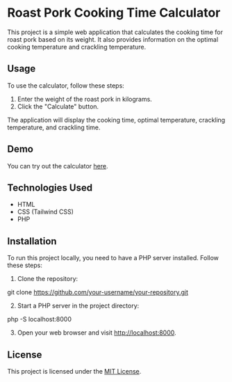# Roast Pork Cooking Time Calculator

This project is a simple web application that calculates the cooking time for roast pork based on its weight. It also provides information on the optimal cooking temperature and crackling temperature.

## Usage

To use the calculator, follow these steps:

1. Enter the weight of the roast pork in kilograms.
2. Click the "Calculate" button.

The application will display the cooking time, optimal temperature, crackling temperature, and crackling time.

## Demo

You can try out the calculator [here]([https://example.com](https://cyberwarfare.site/PorkCalculator.php)).

## Technologies Used

- HTML
- CSS (Tailwind CSS)
- PHP

## Installation

To run this project locally, you need to have a PHP server installed. Follow these steps:

1. Clone the repository:

git clone https://github.com/your-username/your-repository.git


2. Start a PHP server in the project directory:

php -S localhost:8000


3. Open your web browser and visit [http://localhost:8000](http://localhost:8000).

## License

This project is licensed under the [MIT License](LICENSE).
